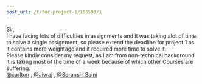 ```yaml
---
post_url: /t/for-project-1/166593/1
---
```

Sir,  
I have facing lots of difficulties in assignments and it was taking alot of time to solve a single assignment, so please extend the deadline for project 1 as it contains more weightage and it required more time to solve it.  
Please kindly consider my request, as I am from non-technical background it is taking most of the time of a week because of which other Courses are suffering.  
[@carlton](/u/carlton) , [@Jivraj](/u/jivraj) , [@Saransh\_Saini](/u/saransh_saini)